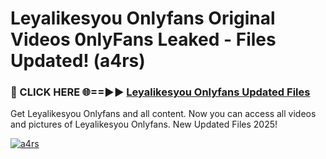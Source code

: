 # Leyalikesyou Onlyfans Original Videos 0nlyFans Leaked - Files Updated! (a4rs)

<h3>🔴 CLICK HERE 🌐==►► <a href="https://tinyurl.com/2m67pmp6" rel="nofollow">Leyalikesyou Onlyfans Updated Files</a></h3>

Get Leyalikesyou Onlyfans and all content. Now you can access all videos and pictures of Leyalikesyou Onlyfans. New Updated Files 2025!

[![a4rs](https://i.imgur.com/H4QAA4z.gif)](https://tinyurl.com/2m67pmp6)